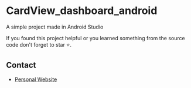 # CardView_dashboard_android


A simple project made in Android Studio

If you found this project helpful or you learned something from the source code don't forget to star ⭐.


## Contact

- [Personal Website ](https://netoeac.github.io)
